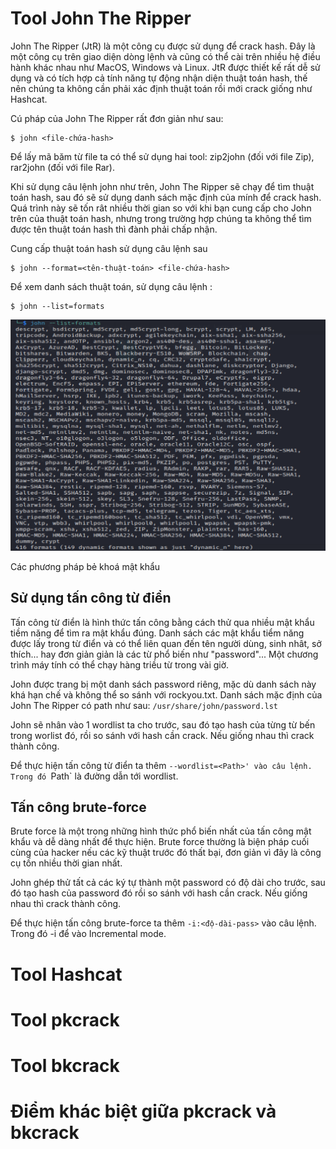 # Tool John The Ripper

John The Ripper (JtR) là một công cụ được sử dụng để crack hash. Đây là một công cụ trên giao diện dòng lệnh và cũng có thể cài trên nhiều hệ điều hành khác nhau như MacOS, Windows và Linux. JtR được thiết kế rất dễ sử dụng và có tích hợp cả tính năng tự động nhận diện thuật toán hash, thế nên chúng ta không cần phải xác định thuật toán rồi mới crack giống như Hashcat.

Cú pháp của John The Ripper rất đơn giản như sau:
~~~
$ john <file-chứa-hash>
~~~

Để lấy mã băm từ file ta có thể sử dụng hai tool: zip2john (đối với file Zip), rar2john (đối với file Rar).

Khi sử dụng câu lệnh john như trên, John The Ripper sẽ chạy để tìm thuật toán hash, sau đó sẽ sử dụng danh sách mặc định của mính để crack hash. Quá trình này sẽ tốn rât nhiều thời gian so với khi bạn cung cấp cho John trên của thuật toán hash, nhưng trong trường hợp chúng ta không thể tìm được tên thuật toán hash thì đành phải chấp nhận.

Cung cấp thuật toán hash sử dụng câu lệnh sau

~~~
$ john --format=<tên-thuật-toán> <file-chứa-hash>
~~~

Để xem  danh sách thuật toán, sử dụng câu lệnh :

~~~
$ john --list=formats
~~~

![](https://github.com/HuyThang25/Image/blob/main/Screenshot%202023-02-24%20190708.png)

Các phương pháp bẻ khoá mật khẩu

## Sử dụng tấn công từ điển

Tấn công từ điển là hình thức tấn công bằng cách thử qua nhiều mật khẩu tiềm năng để tìm ra mật khẩu đúng. Danh sách các mật khẩu tiểm năng được lấy trong từ điển và có thể liên quan đến tên người dùng, sinh nhât, sở thích... hay đơn giản giản là các từ phổ biến như "password"... Một chương trình máy tính có thể chạy hàng triều từ trong vài giờ.

John được trang bị một danh sách password riêng, mặc dù danh sách này khá hạn chế và không thể so sánh với rockyou.txt. Danh sách mặc định của John The Ripper có path như sau: `/usr/share/john/password.lst`

John sẽ nhân vào 1 wordlist ta cho trước, sau đó tạo hash của từng từ bến trong worlist đó, rồi so sánh với hash cần crack. Nếu giống nhau thì crack thành công.

Để thực hiện tấn công từ điển ta thêm `--wordlist=<Path>' vào câu lệnh. Trong đó `Path` là đường dẫn tới wordlist.

## Tấn công brute-force 

Brute force là một trong những hình thức phổ biến nhất của tấn công mật khẩu và dễ dàng nhất để thực hiện. Brute force thường là biện pháp cuối cùng của hacker nếu các kỹ thuật trước đó thất bại, đơn giản vì đây là công cụ tốn nhiều thời gian nhất.

John ghép thử tất cả các ký tự thành một password có độ dài cho trước, sau đó tạo hash của password đó rồi so sánh với hash cần crack. Nếu giống nhau thì crack thành công. 

Để thực hiện tấn công brute-force ta thêm `-i:<độ-dài-pass>` vào câu lệnh. Trong đó -i để vào Incremental mode. 

# Tool Hashcat

# Tool pkcrack

# Tool bkcrack

# Điểm khác biệt giữa pkcrack và bkcrack

